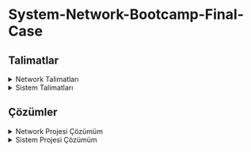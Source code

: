 # System-Network-Bootcamp-Final-Case

## Talimatlar

<details> <summary>Network Talimatları </summary> 

# Network Talimatları
3X Tekstil firması kuruluyor! 3X Firmasının Merkezi İstanbul’da, Kocaeli ve Sakarya’da Satış ofisleri, Bolu’da
üretim atölyesi bulunuyor.

Ofislerdeki kullanılacak network cihazlarının envanteri aşağıdaki gibidir;

## Topoloji Oluşturulması

### Merkez Ofis
-----------

3X Firmasının Merkez Ofisinde 1 Adet omurga switch kullanılacak.
Bu omurga switchte;

● Internet erişimi için Vlan100, 172.34.100.0/30 subneti kullanılacak.\
● Intranet erişimi için Vlan101, 172.34.101.0/30 subneti kullanılacak.\
● Misafir erişimi için Vlan99, 172.34.99.0/24 subneti kullanılacak.\
● Sunucu erişimi için Vlan80, 172.34.80.0/24 subneti kullanılacak.\
● Kullanıcı erişimi için Vlan50, 172.34.50.0/24 subneti kullanılacak.\
● Yönetici erişimi için Vlan34, 172.34.34.0/24 subneti kullanılacak.

Bu omurga switch’e bağlı 2 adet kenar switch kullanılacak.\
Kenar switch’lerden bir tanesinde 1 Server 1 Yönetici Bilgisayarı kullanılacak\
Diğer kenar switch’te bir Misafir Bilgisayarı ve bir adet Kullanıcı Bilgisayarı kullanılacak.


Omurga switch aynı zamanda intranet erişimi için aynı lokasyondaki Merkez Ofis Router’a bağlı. \
Bağlı olduğu arayüz ip’si **172.34.101.2/30** olmalı.

Omurga switch internet erişimi için aynı lokasyondaki Merkez Ofis Firewall’a bağlı.\
Bağlı olduğu arayüz ip’si **172.34.100.2/30** olmalı.

Merkez Ofis Router’a\
1 Adet ISP Router bağlı.\
Bağlı olduğu arayüz ip’si **12.0.0.2/30** olmalı.\
Bolu Atölye Router bağlı.\
Bağlı olduğu arayüz ip’si **25.0.0.1/30** olmalı.

Merkez Ofis Firewall’a\
1 Adet Internet Router bağlı.\
Bağlı olduğu arayüz ip’si **212.111.34.46/30** olmalı.

Internet erişimi için firewall’a bağlı olan Internet Router’a bir adet sunucu bağlı.\
Bağlı olduğu arayüz ip’si **8.8.8.1/24** olmalı.\
Bu router’a bir adet sunucu bağlı.\
Bağlı olduğu arayüz ip’si **8.8.8.8/24** olmalı.


### Bolu Atölye
-----------

Bolu atölyede Router’da kullanıcı erişimi için **172.10.0.0/24** subneti kullanılacak.\
Bolu Router’a bağlı bir adet kullanıcı bilgisayarı kullanılacak.\
Bağlı olduğu arayüz ip’si **172.10.0.2/24** olmalı.

Bolu Router Intranet ve Internet erişimi için Merkez Ofis Router’a bağlı\
Bağlı olduğu arayüz ip’si **25.0.0.2/30** olmalı.

### Kocaeli Ofis
-----------

Kocaeli Ofiste 1 adet router, 1 adet switch ve 1 Adet Kullanıcı bilgisayarı kullanılacak.\
Kocaeli Ofiste kullanıcı erişimi için Vlan50 **172.41.0.0/24** subneti kullanılacak.

Kocaeli Router Intranet ve Internet erişimi için ISP Router bağlı.\
Bağlı olduğu arayüz ip’si **13.0.0.2/30** olmalı.\
Kocaeli Router Kocaeli Switch’e bağlı\
Kocaeli Switch’e bir adet kullanıcı bilgisayarı bağlı.\
Kullanıcı bilgisayarının ip’si **172.41.0.2/24** olmalı.

### Sakarya Ofis
--------------------

Sakarya Ofiste 1 adet router, 1 adet switch ve 1 adet kullanıcı bilgisayarı kullanılacak.\
Sakarya Ofiste kullanıcı erişimi için Vlan50 **172.54.0.0/24** subneti kullanılacak.

Sakarya Router Intranet ve Internet erişimi için ISP Router’a bağlı\
Bağlı olduğu arayüz ip’si **14.0.0.2/30** olmalı.\
Sakarya Switch’e bir adet kullanıcı bilgisayarı bağlı.\
Kullanıcı bilgisayarının ip’si **172.54.0.2/24** olmalı

## Erişim Kuralları

### Merkez Ofis
------------------------

Merkez Ofis Omurgada;\
● Misafir Vlan’dan yalnızca Internet erişimi olmalı. Omurgada ACL yazılarak bu erişim sınırlandırılmalı.\
● Kullanıcı Vlan’dan her yere erişim olmalı.\
● Sunucu Vlan’dan her yere erişim olmalı.\
● Yönetici Vlan’dan her yere erişim olmalı.\
● Merkez Ofis Omurgada Internete doğru default route olmalı.\
● Merkez Ofis Omurgadan Intranet bölgesindeki Subnetlere default route olmalı.

Merkez Ofis Router - Bolu Router Arasında statik route olmalı.\
Merkez Ofis Router - ISP Router Arasında BGP yapılandırılmalı. Merkez Ofis Router’da statik routelar BGP içerisine redistribute edilmeli.

Merkez Ofis Firewall’da\
Default route Internet Router’a doğru yazılacak.\
3X Firmasının Local networklerin routeları Merkez Ofis Omurgaya doğru yazılacak\
Internet erişim trafiği Internet Router’a doğru NAT’lanacak.\
Internet Router\
3X Firmasının Local networklerin routeları Merkez Ofis Firewall’a doğru yazılacak

### Bolu Ofis
---------------
Bolu Ofis Router’da Merkez Ofis Router’a doğru default route olmalı.

### Kocaeli Ofis
--------------------
Kocaeli Ofis Router - ISP Router arasında OSPF yapılandırılmalı.\
Local networkler anons edilmeli.\
ISP Router’a doğru default route yazılmalı.

### Sakarya Ofis
-------------------
Kocaeli Ofis Router - ISP Router arasında single area OSPF yapılandırılmalı.\
Local networkler anons edilmeli.\
ISP Router’a doğru default route yazılmalı.

## Erişim Testleri

Merkez Ofis Kullanıcı Bilgisayarının Misafir Kullanıcı Bilgisayarı hariç tüm ip’lere ping erişimi olmalı\
Merkez Ofis Misafir Bilgisayarının Yalnızca 8.8.8 ip’sine ping erişimi olmalı diğer Bilgisayar ve Sunuculara
erişimi olmamalı

</details>

<details> <summary>Sistem Talimatları </summary> 
  
  # Sistem Talimatları
  
  1. Bir domain yapısı kurulmalı. (Domain Controller kurulacak)
  
  2. Domain Controller üzerinde Active Directory, File Server rolleri kurulmalı (tüm roller Domain Controller üzerinde kurulabilir, kaynağı olanlar Additional Domain Controller kurarak dağıtabilir rolleri)
  
  3. Active Directory üzerinde;\
     İstanbul, Ankara, İzmir olmak üzere üç farklı ilde konumlanacak şekilde; her bölgede satış, pazarlama ve IK departmanları olmalı.\
     İstanbul lokasyonunda bunlara ek IT, yönetim ve muhasebe olmalı.    
  
  4. Her ilde satış departmanında 100’er user olmalı.
  
  5. Her ilde diğer tüm departmanlarda 5’er kişi olmalı.
  
  6. Kullanıcı isimleri rastgele oluşturulmalı.
  
  7. File Server’da kullanılacak olan ek disk alanı toplamda 10 GB olacak şekilde RAID0 yapısında olmalı.Share edilecek ilgili klasörler RAID0 disk alanında bulunmalı.
  
  8. File Server’da her departmanın ortak klasörü ve ayrıca herkesin erişebildiği public bir klasör olmalı.\
    Her departman userları kendi klasöründe read & write yetkisi olmalı.\
    IT departmanındaki userlar tüm klasörlerde yetkili olmalı.
  
  9. File Server için oluşturulan disk Operating System katmanında yedekliliği sağlanmalı, tüm lokasyonlar ve departmanlar için yetkilendirmeleri yapılmalı.\
    Sadece IT departmanı “.exe” ve “.rar” dosyaları kopyalayabilmeli,\
    IK sadece ofis dosyaları kopyalayabilir,\
    Muhasebe departmanı müzik, video gibi dosyaları ekleyebilir,\
    Hiçbir departman “.exe” dosyalarını çalıştıramamalı.
  
  10. Active Directory’de “telnet client” kurulumu yapılarak , client pc’lerden birine 3389 (RDP) portuna telnet bağlantısı kurulmalı.
  
  </details>
  

## Çözümler

<details> <summary>Network Projesi Çözümüm </summary> 
  
  # Network Çözümü
  
  ## Topoloji
  
  [Network_topology.zip](https://github.com/Kubison/System-Network-Bootcamp-Final-Case/files/7654451/network.zip)

  
  
  ## Configler
  
  <details> <summary> Anaomurga Switch </summary>
      
      Building configuration...
      Current configuration : 2617 bytes
      !
      version 12.2(37)SE1
      no service timestamps log datetime msec
      no service timestamps debug datetime msec
      no service password-encryption
      !
      hostname Switch
      !
      !
      !
      !
      !
      !
      ip routing
      !
      !
      !
      !
      !
      !
      !
      !
      !
      !
      !
      !
      !
      !
      !
      spanning-tree mode pvst
      !
      !
      !
      !
      !
      !
      interface FastEthernet0/1
       switchport trunk allowed vlan 34,80
      !
      interface FastEthernet0/2
       switchport trunk allowed vlan 50,99
      !
      interface FastEthernet0/3
       no switchport
       ip address 172.34.100.1 255.255.255.252
       duplex auto
       speed auto
      !
      interface FastEthernet0/4
       no switchport
       ip address 172.34.101.1 255.255.255.252
       duplex auto
       speed auto
      !
      interface FastEthernet0/5
      !
      interface FastEthernet0/6
      !
      interface FastEthernet0/7
      !
      interface FastEthernet0/8
      !
      interface FastEthernet0/9
      !
      interface FastEthernet0/10
      !
      interface FastEthernet0/11
      !
      interface FastEthernet0/12
      !
      interface FastEthernet0/13
      !
      interface FastEthernet0/14
      !
      interface FastEthernet0/15
      !
      interface FastEthernet0/16
      !
      interface FastEthernet0/17
      !
      interface FastEthernet0/18
      !
      interface FastEthernet0/19
      !
      interface FastEthernet0/20
      !
      interface FastEthernet0/21
      !
      interface FastEthernet0/22
      !
      interface FastEthernet0/23
      !
      interface FastEthernet0/24
      !
      interface GigabitEthernet0/1
      !
      interface GigabitEthernet0/2
      !
      interface Vlan1
       no ip address
       shutdown
      !
      interface Vlan34
       mac-address 00e0.f7c8.dc01
       ip address 172.34.34.1 255.255.255.0
      !
      interface Vlan50
       mac-address 00e0.f7c8.dc02
       ip address 172.34.50.1 255.255.255.0
       ip access-group 102 in
      !
      interface Vlan80
       mac-address 00e0.f7c8.dc03
       ip address 172.34.80.1 255.255.255.0
      !
      interface Vlan99
       mac-address 00e0.f7c8.dc04
       ip address 172.34.99.1 255.255.255.0
       ip access-group 101 in
      !
      ip classless
      ip route 172.10.0.0 255.255.255.0 172.34.101.2 
      ip route 172.41.0.0 255.255.255.0 172.34.101.2 
      ip route 172.54.0.0 255.255.255.0 172.34.101.2 
      ip route 0.0.0.0 0.0.0.0 172.34.100.2 
      !
      ip flow-export version 9
      !
      !
      access-list 101 deny ip 172.34.99.0 0.0.0.255 172.34.34.0 0.0.0.255
      access-list 101 deny ip 172.34.99.0 0.0.0.255 172.34.80.0 0.0.0.255
      access-list 101 deny ip 172.34.99.0 0.0.0.255 172.34.50.0 0.0.0.255
      access-list 101 deny ip 172.34.99.0 0.0.0.255 172.34.101.0 0.0.0.3
      access-list 101 deny ip 172.34.99.0 0.0.0.255 172.41.0.0 0.0.0.255
      access-list 101 deny ip 172.34.99.0 0.0.0.255 172.54.0.0 0.0.0.255
      access-list 101 deny ip 172.34.99.0 0.0.0.255 172.10.0.0 0.0.0.255
      access-list 101 permit ip 172.34.99.0 0.0.0.255 any
      access-list 102 deny icmp 172.34.50.0 0.0.0.255 172.34.99.0 0.0.0.255
      access-list 102 permit icmp 172.34.50.0 0.0.0.255 any
      !
      no cdp run
      !
      !
      !
      !
      !
      !
      line con 0
      !
      line aux 0
      !
      line vty 0 4
       login
      !
      !
      !
      !
      end
    
  </details>
  
  <details> <summary> Merkez Router </summary>
      
      Building configuration...
      Current configuration : 1588 bytes
      !
      version 15.1
      no service timestamps log datetime msec
      no service timestamps debug datetime msec
      no service password-encryption
      !
      hostname Router
      !
      !
      !
      !
      !
      !
      !
      !
      no ip cef
      no ipv6 cef
      !
      !
      !
      !
      license udi pid CISCO2811/K9 sn FTX1017KH2G-
      !
      !
      !
      !
      !
      !
      !
      !
      !
      !
      !
      spanning-tree mode pvst
      !
      !
      !
      !
      !
      !
      interface FastEthernet0/0
       ip address 172.34.101.2 255.255.255.252
       duplex auto
       speed auto
      !
      interface FastEthernet0/1
       no ip address
       duplex auto
       speed auto
       shutdown
      !
      interface Serial0/0/0
       ip address 12.0.0.2 255.255.255.252
       clock rate 2000000
      !
      interface Serial0/0/1
       ip address 25.0.0.1 255.255.255.252
       clock rate 2000000
      !
      interface Vlan1
       no ip address
       shutdown
      !
      router bgp 100
       bgp log-neighbor-changes
       no synchronization
       neighbor 12.0.0.1 remote-as 200
       network 172.34.34.0 mask 255.255.255.0
       network 172.34.80.0 mask 255.255.255.0
       network 172.34.50.0 mask 255.255.255.0
       network 172.34.99.0 mask 255.255.255.0
       network 172.34.101.0 mask 255.255.255.252
       network 12.0.0.0 mask 255.255.255.252
       network 25.0.0.0 mask 255.255.255.252
       network 172.10.0.0 mask 255.255.255.0
       network 172.34.100.0 mask 255.255.255.252
      !
      ip classless
      ip route 172.10.0.0 255.255.255.0 25.0.0.2 
      ip route 172.34.34.0 255.255.255.0 172.34.101.1 
      ip route 172.34.80.0 255.255.255.0 172.34.101.1 
      ip route 172.34.50.0 255.255.255.0 172.34.101.1 
      ip route 172.34.99.0 255.255.255.0 172.34.101.1 
      ip route 172.34.100.0 255.255.255.252 172.34.101.1 
      ip route 0.0.0.0 0.0.0.0 172.34.101.1 
      !
      ip flow-export version 9
      !
      !
      !
      no cdp run
      !
      !
      !
      !
      !
      !
      line con 0
      !
      line aux 0
      !
      line vty 0 4
       login
      !
      !
      !
      end
  
  </details>
  
  <details> <summary> ISP Router </summary>
      
      Building configuration...
      Current configuration : 1358 bytes
      !
      version 15.1
      no service timestamps log datetime msec
      no service timestamps debug datetime msec
      no service password-encryption
      !
      hostname Router
      !
      !
      !
      !
      !
      !
      !
      !
      no ip cef
      no ipv6 cef
      !
      !
      !
      !
      license udi pid CISCO2811/K9 sn FTX1017ZGT4-
      !
      !
      !
      !
      !
      !
      !
      !
      !
      !
      !
      spanning-tree mode pvst
      !
      !
      !
      !
      !
      !
      interface FastEthernet0/0
       no ip address
       duplex auto
       speed auto
       shutdown
      !
      interface FastEthernet0/1
       no ip address
       duplex auto
       speed auto
       shutdown
      !
      interface Serial0/0/0
       ip address 12.0.0.1 255.255.255.252
      !
      interface Serial0/0/1
       ip address 13.0.0.1 255.255.255.252
       clock rate 2000000
      !
      interface Serial0/2/0
       ip address 14.0.0.1 255.255.255.252
      !
      interface Serial0/2/1
       no ip address
       clock rate 2000000
       shutdown
      !
      interface Vlan1
       no ip address
       shutdown
      !
      router ospf 1
       log-adjacency-changes
       network 13.0.0.0 0.0.0.3 area 0
       network 12.0.0.0 0.0.0.3 area 0
       network 14.0.0.0 0.0.0.255 area 0
      !
      router bgp 200
       bgp log-neighbor-changes
       no synchronization
       neighbor 12.0.0.2 remote-as 100
       network 12.0.0.0 mask 255.255.255.252
       network 13.0.0.0 mask 255.255.255.252
       network 14.0.0.0 mask 255.255.255.252
       network 172.41.0.0 mask 255.255.255.0
       network 172.54.0.0 mask 255.255.255.0
      !
      ip classless
      ip route 0.0.0.0 0.0.0.0 12.0.0.2 
      !
      ip flow-export version 9
      !
      !
      !
      no cdp run
      !
      !
      !
      !
      !
      !
      line con 0
      !
      line aux 0
      !
      line vty 0 4
       login
      !
      !
      !
      end
  
  </details>
  
  <details> <summary> Kocaeli Router </summary>
    
    Building configuration...
    Current configuration : 893 bytes
    !
    version 15.1
    no service timestamps log datetime msec
    no service timestamps debug datetime msec
    no service password-encryption
    !
    hostname Router
    !
    !
    !
    !
    !
    !
    !
    !
    no ip cef
    no ipv6 cef
    !
    !
    !
    !
    license udi pid CISCO2811/K9 sn FTX101797J4-
    !
    !
    !
    !
    !
    !
    !
    !
    !
    !
    !
    spanning-tree mode pvst
    !
    !
    !
    !
    !
    !
    interface FastEthernet0/0
     ip address 172.41.0.1 255.255.255.0
     duplex auto
     speed auto
    !
    interface FastEthernet0/1
     no ip address
     duplex auto
     speed auto
     shutdown
    !
    interface Serial0/0/0
     ip address 13.0.0.2 255.255.255.252
    !
    interface Serial0/0/1
     no ip address
     clock rate 2000000
     shutdown
    !
    interface Vlan1
     no ip address
     shutdown
    !
    router ospf 1
     log-adjacency-changes
     network 172.41.0.0 0.0.0.255 area 0
     network 13.0.0.0 0.0.0.3 area 0
    !
    ip classless
    ip route 0.0.0.0 0.0.0.0 13.0.0.1 
    !
    ip flow-export version 9
    !
    !
    !
    !
    !
    !
    !
    !
    line con 0
    !
    line aux 0
    !
    line vty 0 4
     login
    !
    !
    !
    end
  
  </details>
  
  <details> <summary> Sakarya Router </summary>
      
      Building configuration...
      Current configuration : 926 bytes
      !
      version 15.1
      no service timestamps log datetime msec
      no service timestamps debug datetime msec
      no service password-encryption
      !
      hostname Router
      !
      !
      !
      !
      !
      !
      !
      !
      no ip cef
      no ipv6 cef
      !
      !
      !
      !
      license udi pid CISCO2811/K9 sn FTX1017KDTA-
      !
      !
      !
      !
      !
      !
      !
      !
      !
      !
      !
      spanning-tree mode pvst
      !
      !
      !
      !
      !
      !
      interface FastEthernet0/0
       ip address 172.54.0.1 255.255.255.0
       duplex auto
       speed auto
      !
      interface FastEthernet0/1
       no ip address
       duplex auto
       speed auto
       shutdown
      !
      interface Serial0/0/0
       ip address 14.0.0.2 255.255.255.252
       clock rate 2000000
      !
      interface Serial0/0/1
       no ip address
       clock rate 2000000
       shutdown
      !
      interface Vlan1
       no ip address
       shutdown
      !
      router ospf 1
       log-adjacency-changes
       network 172.54.0.0 0.0.0.255 area 0
       network 14.0.0.0 0.0.0.3 area 0
      !
      ip classless
      ip route 0.0.0.0 0.0.0.0 14.0.0.1 
      !
      ip flow-export version 9
      !
      !
      !
      no cdp run
      !
      !
      !
      !
      !
      !
      line con 0
      !
      line aux 0
      !
      line vty 0 4
       login
      !
      !
      !
      end
    
  </details>
  
  <details> <summary> Bolu Atölye Router </summary>
      
      Building configuration...
      Current configuration : 797 bytes
      !
      version 15.1
      no service timestamps log datetime msec
      no service timestamps debug datetime msec
      no service password-encryption
      !
      hostname Router
      !
      !
      !
      !
      !
      !
      !
      !
      no ip cef
      no ipv6 cef
      !
      !
      !
      !
      license udi pid CISCO2811/K9 sn FTX10179Y35-
      !
      !
      !
      !
      !
      !
      !
      !
      !
      !
      !
      spanning-tree mode pvst
      !
      !
      !
      !
      !
      !
      interface FastEthernet0/0
       ip address 172.10.0.2 255.255.255.0
       duplex auto
       speed auto
      !
      interface FastEthernet0/1
       no ip address
       duplex auto
       speed auto
       shutdown
      !
      interface Serial0/0/0
       ip address 25.0.0.2 255.255.255.252
      !
      interface Serial0/0/1
       no ip address
       clock rate 2000000
       shutdown
      !
      interface Vlan1
       no ip address
       shutdown
      !
      ip classless
      ip route 0.0.0.0 0.0.0.0 25.0.0.1 
      !
      ip flow-export version 9
      !
      !
      !
      no cdp run
      !
      !
      !
      !
      !
      !
      line con 0
      !
      line aux 0
      !
      line vty 0 4
       login
      !
      !
      !
      end
    
  </details>
  
  <details> <summary> Merkez Ofis Firewall </summary>
      
      ASA Version 8.4(2)
      !
      hostname ciscoasa
      names
      !
      interface Ethernet0/0
      !
      interface Ethernet0/1
       switchport access vlan 2
      !
      interface Ethernet0/2
      !
      interface Ethernet0/3
      !
      interface Ethernet0/4
      !
      interface Ethernet0/5
      !
      interface Ethernet0/6
      !
      interface Ethernet0/7
      !
      interface Vlan1
       nameif inside
       security-level 100
       ip address 172.34.100.2 255.0.0.0
      !
      interface Vlan2
       nameif outside
       security-level 0
       ip address 212.111.34.46 255.255.255.252
      !
      object network inside-network
       subnet 172.0.0.0 255.0.0.0
      !
      route outside 0.0.0.0 0.0.0.0 212.111.34.45 1
      route inside 172.34.34.0 255.255.255.0 172.34.100.1 1
      route inside 172.34.80.0 255.255.255.0 172.34.100.1 1
      route inside 172.34.50.0 255.255.255.0 172.34.100.1 1
      route inside 172.34.99.0 255.255.255.0 172.34.100.1 1
      route inside 172.41.0.0 255.255.255.0 172.34.100.1 1
      route inside 172.54.0.0 255.255.255.0 172.34.100.1 1
      route inside 172.10.0.0 255.255.255.0 172.34.100.1 1
      !
      !
      !
      object network inside-network
       nat (inside,outside) dynamic interface
      !
      !
      !
      class-map TUM-TRAFIK
       match default-inspection-traffic
      !
      policy-map 3X
       class TUM-TRAFIK
        inspect icmp 
      !
      service-policy 3X global
      !
      telnet timeout 5
      ssh timeout 5
      !
      dhcpd auto_config outside
      !
      !
      !
      !
      !
      !
    
  </details>
    
      

</details>

 <details> <summary> Sistem Projesi Çözümüm </summary>
    
  </details>

